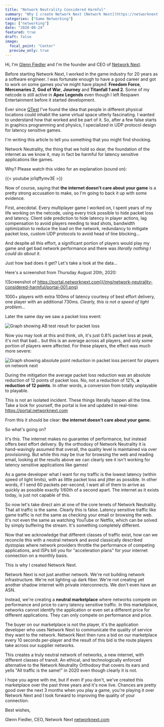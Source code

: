 ```yaml
---
title: "Network Neutrality Considered Harmful"
summary: "Why I create Network Next [Network Next](https://networknext.com)"
categories: ["Game Networking"]
tags: ["networking"]
date: "2020-08-24"
featured: true
draft: false
image:
  focal_point: "Center"
  preview_only: true
---
```


Hi, I'm [Glenn Fiedler](https://www.linkedin.com/in/glennfiedler/) and I'm the founder and CEO of [Network Next](https://networknext.com).

Before starting Network Next, I worked in the game industry for 20 years as a software engineer. I was fortunate enough to have a good career and got to work on some games you've might have played: **Freedom Force**, **Mercenaries 2**, **God of War**, **Journey** and **Titanfall 1 and 2**. Some of my netcode is still active in **Apex Legends** even though I left Respawn Entertainment before it started development.

Ever since [QTest](https://quake.fandom.com/wiki/Qtest) I've found the idea that people in different physical locations could inhabit the same virtual space utterly fascinating. I wanted to understand how that worked and be part of it. So, after a few false starts in graphics programming and physics, I specialized in UDP protocol design for latency sensitive games.

I'm writing this article to tell you something that you might find shocking. 

Network Neutrality, the thing that we hold so dear, the foundation of the internet as we know it, may in fact be harmful for latency sensitive applications like games.

Why? Please watch this video for an explanation (sound on):

{{< youtube jo1qffymv3E >}}

Now of course, saying that **the internet doesn't care about your game** is a pretty strong accusation to make, so I'm going to back it up with some evidence.

First, anecdotal. Every multiplayer game I worked on, I spent years of my life working on the netcode, using every trick possible to hide packet loss and latency. Client side prediction to hide latency in player actions, lag compensation to avoid players needing to lead shots, bandwidth optimization to reduce the load on the network, redundancy to mitigate packet loss, custom UDP protocols to avoid head of line blocking...

And despite all this effort, a significant portion of players would play my game and get bad network performance and there was _literally nothing I could do about it_.

Just how bad does it get? Let's take a look at the data...

Here's a screenshot from Thursday August 20th, 2020:

![Screenshot of https://portal.networknext.com](/img/network-neutrality-considered-harmful/portal-001.png)

1000+ players with extra 100ms of latency courtesy of best effort delivery, one player with an additional 730ms. _Clearly, this is not a speed of light problem..._

Later the same day we saw a packet loss event:

![Graph showing AB test result for packet loss](/img/network-neutrality-considered-harmful/portal-002.png)

Now you may look at this and think, oh, it's just 0.8% packet loss at peak, it's not that bad... but this is an average across all players, and only some portion of players were affected. For these players, the effect was much more severe:

![Graph showing absolute point reduction in packet loss percent for players on network next](/img/network-neutrality-considered-harmful/portal-003.png)

During the mitigation the average packet loss reduction was an absolute reduction of 12 points of packet loss. No, not a reduction of 12%, **a reduction of 12 points**. In other words, a conversion from totally unplayable to playable.

This is not an isolated incident. These things literally happen all the time. Take a look for yourself, the portal is live and updated in real-time: https://portal.networknext.com

From this it should be clear: **the internet doesn't care about your game.**

So what's going on?  

It's this. The internet makes no guarantee of performance, but instead offers best effort delivery. By the orthodoxy of Network Neutrality it is hand-wavingly assumed that overall, the quality level is maintained via over provisioning. But while this may be true for browsing the web and reading email, looking at the results above we can clearly see it isn't working for latency sensitive applications like games!

As a game developer what I want for my traffic is the lowest latency (within speed of light limits), with as little packet loss and jitter as possible. In other words, if I send 60 packets per-second, I want all of them to arrive as quickly as possible exactly 1/60th of a second apart. The internet as it exists today, is just not capable of this.

So now let's take direct aim at one of the core tenets of Network Neutrality. That all traffic is the same. Clearly this is false. Latency sensitive traffic like game traffic is not the same as checking your email or browsing the web. It's not even the same as watching YouTube or Netflix, which can be solved by simply buffering the stream. It's something completely different.

Now that we acknowledge that different classes of traffic exist, how can we reconcile this with a neutral network and avoid classically described dystopias where network providers throttle the performance of competing applications, and ISPs bill you for "acceleration plans" for your internet connection on a monthly basis.

This is why I created Network Next. 

Network Next is not just another network. We're not building network infrastructure.  We're not lighting up dark fiber. We're not creating yet another shadow internet with private interconnects. We don't even have an ASN.

Instead, we're creating a **neutral marketplace** where networks compete on performance and price to carry latency sensitive traffic. In this marketplace, networks cannot identify the application or even set a different price for different applications. They can only compete on performance and price.

The buyer on our marketplace is not the player, it's the application developer who uses Network Next to communicate the quality of service they want to the network. Network Next then runs a bid on our marketplace every 10 seconds per-player and the result of this bid is the route players take across our supplier networks.

This creates a truly neutral network of networks, a new internet, with different classes of transit. An ethical, and technologically enforced alternative to the Network Neutrality Orthodoxy that covers its ears and yells "All traffic is the same!" in 2020 even though clearly it is not.

I hope you agree with me, but if even if you don't, we've created this marketplace over the past three years and it's now live. Chances are pretty good over the next 3 months when you play a game, you're playing it over Network Next and I look forward to improving the quality of your connection.

Best wishes,

Glenn Fiedler, CEO, Network Next [networknext.com](https://networknext.com)
